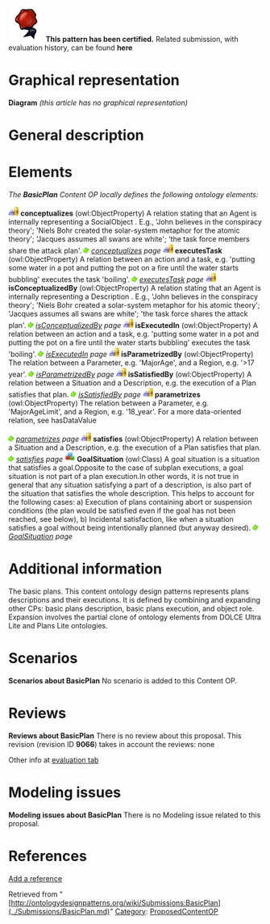 [![](../images/thumb/b/b5/Certified.png/70px-Certified.png)](../Image/Certified.png.md "Certified.png") __This pattern has been certified.__
Related submission, with evaluation history, can be found __here__





#  Graphical representation


__Diagram__
_(this article has no graphical representation)_



#  General description


  




#  Elements


_The __BasicPlan__ Content OP locally defines the following ontology elements:_



[![ObjectProperty](../images/thumb/c/c3/ObjectProperty.gif/20px-ObjectProperty.gif)](../Image/ObjectProperty.gif.md "ObjectProperty") __conceptualizes__ (owl:ObjectProperty) A relation stating that an Agent is internally representing a SocialObject . E.g., 'John believes in the conspiracy theory'; 'Niels Bohr created the solar-system metaphor for the atomic theory'; 'Jacques assumes all swans are white'; 'the task force members share the attack plan'. 
 [![](../images/thumb/8/87/ArrowRight.gif/11px-ArrowRight.gif)](../Image/ArrowRight.gif.md "ArrowRight.gif") _[conceptualizes](../Submissions/BasicPlan/conceptualizes.md "Submissions:BasicPlan/conceptualizes") page_
[![ObjectProperty](../images/thumb/c/c3/ObjectProperty.gif/20px-ObjectProperty.gif)](../Image/ObjectProperty.gif.md "ObjectProperty") __executesTask__ (owl:ObjectProperty) A relation between an action and a task, e.g. 'putting some water in a pot and putting the pot on a fire until the water starts bubbling' executes the task 'boiling'. 
 [![](../images/thumb/8/87/ArrowRight.gif/11px-ArrowRight.gif)](../Image/ArrowRight.gif.md "ArrowRight.gif") _[executesTask](../Submissions/BasicPlan/executesTask.md "Submissions:BasicPlan/executesTask") page_
[![ObjectProperty](../images/thumb/c/c3/ObjectProperty.gif/20px-ObjectProperty.gif)](../Image/ObjectProperty.gif.md "ObjectProperty") __isConceptualizedBy__ (owl:ObjectProperty) A relation stating that an Agent is internally representing a Description . E.g., 'John believes in the conspiracy theory'; 'Niels Bohr created a solar-system metaphor for his atomic theory'; 'Jacques assumes all swans are white'; 'the task force shares the attack plan'. 
 [![](../images/thumb/8/87/ArrowRight.gif/11px-ArrowRight.gif)](../Image/ArrowRight.gif.md "ArrowRight.gif") _[isConceptualizedBy](../Submissions/BasicPlan/isConceptualizedBy.md "Submissions:BasicPlan/isConceptualizedBy") page_
[![ObjectProperty](../images/thumb/c/c3/ObjectProperty.gif/20px-ObjectProperty.gif)](../Image/ObjectProperty.gif.md "ObjectProperty") __isExecutedIn__ (owl:ObjectProperty) A relation between an action and a task, e.g. 'putting some water in a pot and putting the pot on a fire until the water starts bubbling' executes the task 'boiling'. 
 [![](../images/thumb/8/87/ArrowRight.gif/11px-ArrowRight.gif)](../Image/ArrowRight.gif.md "ArrowRight.gif") _[isExecutedIn](../Submissions/BasicPlan/isExecutedIn.md "Submissions:BasicPlan/isExecutedIn") page_
[![ObjectProperty](../images/thumb/c/c3/ObjectProperty.gif/20px-ObjectProperty.gif)](../Image/ObjectProperty.gif.md "ObjectProperty") __isParametrizedBy__ (owl:ObjectProperty) The relation between a Parameter, e.g. 'MajorAge', and a Region, e.g. '>17 year'. 
 [![](../images/thumb/8/87/ArrowRight.gif/11px-ArrowRight.gif)](../Image/ArrowRight.gif.md "ArrowRight.gif") _[isParametrizedBy](../Submissions/BasicPlan/isParametrizedBy.md "Submissions:BasicPlan/isParametrizedBy") page_
[![ObjectProperty](../images/thumb/c/c3/ObjectProperty.gif/20px-ObjectProperty.gif)](../Image/ObjectProperty.gif.md "ObjectProperty") __isSatisfiedBy__ (owl:ObjectProperty) A relation between a Situation and a Description, e.g. the execution of a Plan satisfies that plan. 
 [![](../images/thumb/8/87/ArrowRight.gif/11px-ArrowRight.gif)](../Image/ArrowRight.gif.md "ArrowRight.gif") _[isSatisfiedBy](../Submissions/BasicPlan/isSatisfiedBy.md "Submissions:BasicPlan/isSatisfiedBy") page_
[![ObjectProperty](../images/thumb/c/c3/ObjectProperty.gif/20px-ObjectProperty.gif)](../Image/ObjectProperty.gif.md "ObjectProperty") __parametrizes__ (owl:ObjectProperty) The relation between a Parameter, e.g. 'MajorAgeLimit', and a Region, e.g. '18\_year'.
For a more data-oriented relation, see hasDataValue 



 [![](../images/thumb/8/87/ArrowRight.gif/11px-ArrowRight.gif)](../Image/ArrowRight.gif.md "ArrowRight.gif") _[parametrizes](../Submissions/BasicPlan/parametrizes.md "Submissions:BasicPlan/parametrizes") page_
[![ObjectProperty](../images/thumb/c/c3/ObjectProperty.gif/20px-ObjectProperty.gif)](../Image/ObjectProperty.gif.md "ObjectProperty") __satisfies__ (owl:ObjectProperty) A relation between a Situation and a Description, e.g. the execution of a Plan satisfies that plan. 
 [![](../images/thumb/8/87/ArrowRight.gif/11px-ArrowRight.gif)](../Image/ArrowRight.gif.md "ArrowRight.gif") _[satisfies](../Submissions/BasicPlan/satisfies.md "Submissions:BasicPlan/satisfies") page_
[![Class](../images/thumb/2/27/Class.gif/20px-Class.gif)](../Image/Class.gif.md "Class") __GoalSituation__ (owl:Class) A goal situation is a situation that satisfies a goal.Opposite to the case of subplan executions, a goal situation is not part of a plan execution.In other words, it is not true in general that any situation satisfying a part of a description, is also part of the situation that satisfies the whole description. This helps to account for the following cases: a) Execution of plans containing abort or suspension conditions (the plan would be satisfied even if the goal has not been reached, see below), b) Incidental satisfaction, like when a situation satisfies a goal without being intentionally planned (but anyway desired). 
 [![](../images/thumb/8/87/ArrowRight.gif/11px-ArrowRight.gif)](../Image/ArrowRight.gif.md "ArrowRight.gif") _[GoalSituation](../Submissions/BasicPlan/GoalSituation.md "Submissions:BasicPlan/GoalSituation") page_
#  Additional information


The basic plans. This content ontology design patterns represents plans descriptions and their executions. It is defined by combining and expanding other CPs: basic plans description, basic plans execution, and object role. Expansion involves the partial clone of ontology elements from DOLCE Ultra Lite and Plans Lite ontologies.



#  Scenarios



__Scenarios about BasicPlan__
No scenario is added to this Content OP.




#  Reviews



__Reviews about BasicPlan__
There is no review about this proposal.
This revision (revision ID __9066__) takes in account the reviews: none


Other info at [evaluation tab](http://ontologydesignpatterns.org/wiki/index.php?title=Submissions:BasicPlan&action=evaluation "http://ontologydesignpatterns.org/wiki/index.php?title=Submissions:BasicPlan&action=evaluation")




  




#  Modeling issues



__Modeling issues about BasicPlan__
There is no Modeling issue related to this proposal.




  




#  References


[Add a reference](index.php@title=Odp%253AAdd_reference&subject=../Submissions/BasicPlan.md "http://ontologydesignpatterns.org/wiki/index.php?title=Odp:Add_reference&subject=Submissions%3ABasicPlan")


  






Retrieved from "[http://ontologydesignpatterns.org/wiki/Submissions:BasicPlan](../Submissions/BasicPlan.md)"
 [Category](http://ontologydesignpatterns.org/wiki/Special:Categories "Special:Categories"): [ProposedContentOP](../Category/ProposedContentOP.md "Category:ProposedContentOP")